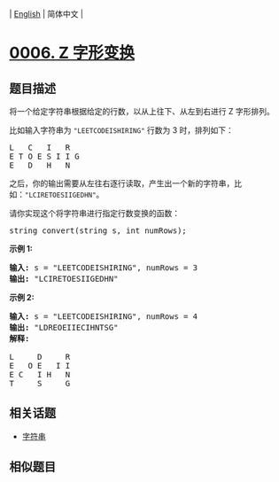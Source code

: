
| [English](README_EN.md) | 简体中文 |

# [0006. Z 字形变换](https://leetcode-cn.com/problems/zigzag-conversion/)

## 题目描述

<p>将一个给定字符串根据给定的行数，以从上往下、从左到右进行&nbsp;Z 字形排列。</p>

<p>比如输入字符串为 <code>&quot;LEETCODEISHIRING&quot;</code>&nbsp;行数为 3 时，排列如下：</p>

<pre>L   C   I   R
E T O E S I I G
E   D   H   N
</pre>

<p>之后，你的输出需要从左往右逐行读取，产生出一个新的字符串，比如：<code>&quot;LCIRETOESIIGEDHN&quot;</code>。</p>

<p>请你实现这个将字符串进行指定行数变换的函数：</p>

<pre>string convert(string s, int numRows);</pre>

<p><strong>示例&nbsp;1:</strong></p>

<pre><strong>输入:</strong> s = &quot;LEETCODEISHIRING&quot;, numRows = 3
<strong>输出:</strong> &quot;LCIRETOESIIGEDHN&quot;
</pre>

<p><strong>示例&nbsp;2:</strong></p>

<pre><strong>输入:</strong> s = &quot;LEETCODEISHIRING&quot;, numRows =&nbsp;4
<strong>输出:</strong>&nbsp;&quot;LDREOEIIECIHNTSG&quot;
<strong>解释:</strong>

L     D     R
E   O E   I I
E C   I H   N
T     S     G</pre>


## 相关话题

- [字符串](https://leetcode-cn.com/tag/string)

## 相似题目


